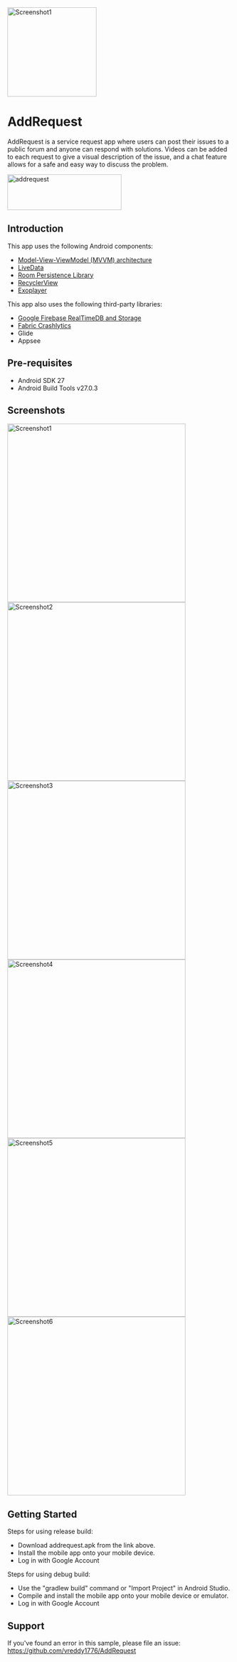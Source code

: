 <img src="https://www.dropbox.com/s/cf7t1te16o7x4u2/Banner.jpg?raw=1" height="200" alt="Screenshot1"/>


AddRequest
===================================

AddRequest is a service request app where users can post their issues to a public forum and anyone can respond with solutions.  Videos can be added to each request to give a visual description of the issue, and a chat feature allows for a safe and easy way to discuss the problem.

<a href="https://www.dropbox.com/s/bucc2ve7tyzeqwc/addrequest.apk?raw=1">
  <img src="https://www.dropbox.com/s/pep0jk2x5h5i18y/google-play-store.jpg?raw=1" alt="addrequest" width="256" height="80"">
</a>


Introduction
------------

This app uses the following Android components:
* [Model-View-ViewModel (MVVM) architecture][1]
* [LiveData][2]
* [Room Persistence Library][3]
* [RecyclerView][4]
* [Exoplayer][5]

This app also uses the following third-party libraries:
* [Google Firebase RealTimeDB and Storage][6]
* [Fabric Crashlytics][7]
* Glide
* Appsee

[1]: https://developer.android.com/reference/android/arch/lifecycle/ViewModel
[2]: https://developer.android.com/reference/android/arch/lifecycle/LiveData
[3]: https://developer.android.com/topic/libraries/architecture/room
[4]: https://developer.android.com/reference/android/support/v7/widget/RecyclerView.html

[5]: https://github.com/google/ExoPlayer
[6]: https://firebase.google.com/
[7]: http://try.crashlytics.com/sdk-android/

Pre-requisites
--------------

- Android SDK 27
- Android Build Tools v27.0.3


Screenshots
-------------

<img src="https://www.dropbox.com/s/726ja8wtuc009bz/Screenshot_20180731-133656_AddRequest.jpg?raw=1" height="400" alt="Screenshot1"/> <img src="https://www.dropbox.com/s/teiidudipbwse7x/Screenshot_20180731-133648_AddRequest.jpg?raw=1" height="400" alt="Screenshot2"/> <img src="https://www.dropbox.com/s/49488uz3cmcblb7/Screenshot_20180731-133618_AddRequest.jpg?raw=1" height="400" alt="Screenshot3"/> <img src="https://www.dropbox.com/s/d9nvunkp1jwuo1h/Screenshot_20180731-152309_AddRequest.jpg?raw=1" height="400" alt="Screenshot4"/> <img src="https://www.dropbox.com/s/ti3xcei0zsylf28/Screenshot_20180731-132639_AddRequest.jpg?raw=1" height="400" alt="Screenshot5"/> <img src="https://www.dropbox.com/s/jvniakl4ijwvjk5/Screenshot_20180731-133856_AddRequest.jpg?raw=1" height="400" alt="Screenshot6"/>


Getting Started
---------------

Steps for using release build:
* Download addrequest.apk from the link above.
* Install the mobile app onto your mobile device.
* Log in with Google Account

Steps for using debug build:
* Use the "gradlew build" command or "Import Project" in Android Studio.
* Compile and install the mobile app onto your mobile device or emulator.
* Log in with Google Account


Support
-------

If you've found an error in this sample, please file an issue:
https://github.com/vreddy1776/AddRequest
